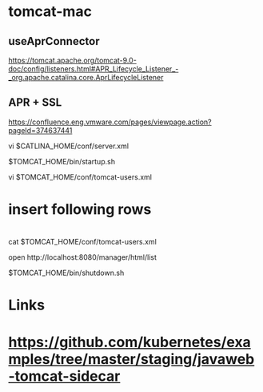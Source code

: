 # tomcat-mac

## useAprConnector

https://tomcat.apache.org/tomcat-9.0-doc/config/listeners.html#APR_Lifecycle_Listener_-_org.apache.catalina.core.AprLifecycleListener

## APR + SSL

https://confluence.eng.vmware.com/pages/viewpage.action?pageId=374637441


vi $CATLINA_HOME/conf/server.xml

<Connector port="8443" connectionTimeout="20000" protocol="org.apache.coyote.http11.Http11AprProtocol" maxThreads="150" SSLEnabled="true" SSLProtocol="TLSv1.2" secure="true" SSLEngine="on">
    <UpgradeProtocol className="org.apache.coyote.http2.Http2Protocol" compressibleMimeType="text/html,text/xml,text/plain,text/css,text/javascript,text/json,application/x-javascript, application/javascript,application/json" compression="force" userSendfile="false"/>
    <SSLHostConfig>
        <Certificate certificateKeyFile="conf/localhost.key" certificateFile="conf/localhost.crt" type="RSA" />
    </SSLHostConfig>
</Connector>

<Connector port="80" protocol="HTTP/1.1" enableLookups="false" redirectPort="443"/>
<Connector port="443" protocol="org.apache.coyote.http11.Http11AprProtocol" SSLEnabled="true" maxThreads="300" connectionTimeout="-1" maxConnections="-1" executorTerminationTimeoutMillis="600000">
       <UpgradeProtocol className="org.apache.coyote.http2.Http2Protocol"  connectionTimeout="-1" maxConnections="-1" maxConcurrentStreamExecution="1000" maxConcurrentStreams="1000" maxTrailerCount="-1" maxTrailerSize="-1" writeTimeout="-1" allowedTrailerHeaders="true"  compression="on" compressibleMimeType="text/html,text/xml,text/plain,text/css,text/javascript,application/javascript,application/json,application/xml" executorTerminationTimeoutMillis="600000"/>
        <SSLHostConfig>
            <Certificate certificateKeyFile="conf/localhost.key" certificateFile="conf/localhost.crt" type="RSA" />
        </SSLHostConfig>
</Connector>

$TOMCAT_HOME/bin/startup.sh

vi $TOMCAT_HOME/conf/tomcat-users.xml
# insert following rows
# <role rolename="manager-gui"/>
# <user username="admin" password="admin" roles="manager-gui"/>
cat $TOMCAT_HOME/conf/tomcat-users.xml

open http://localhost:8080/manager/html/list

$TOMCAT_HOME/bin/shutdown.sh

# Links 
# https://github.com/kubernetes/examples/tree/master/staging/javaweb-tomcat-sidecar